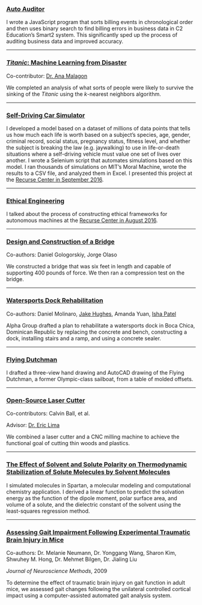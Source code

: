 ### [Auto Auditor](https://github.com/ljeng/c2-education/blob/master/auto_auditor.js)

I wrote a JavaScript program that sorts billing events in chronological order and then uses binary search to find billing errors in business data in C2 Education’s Smart2 system. This significantly sped up the process of auditing business data and improved accuracy.

---
### [*Titanic*: Machine Learning from Disaster](https://www.dropbox.com/sh/5hsq3c22vn3hm3h/AAARl9zrDcFKHgEvKAyayJrha)
Co-contributor: [Dr. Ana Malagon](https://physics.yale.edu/people/ana-malagon)

We completed an analysis of what sorts of people were likely to survive the sinking of the *Titanic* using the *k*-nearest neighbors algorithm.

---
### [Self-Driving Car Simulator](https://www.dropbox.com/sh/1xuv6o85qmvh611/AADWSxHI7Q2jWb4U6QNHhmr2a)

I developed a model based on a dataset of millions of data points that tells us how much each life is worth based on a subject’s species, age, gender, criminal record, social status, pregnancy status, fitness level, and whether the subject is breaking the law (e.g. jaywalking) to use in life-or-death situations where a self-driving vehicle must value one set of lives over another. I wrote a Selenium script that automates simulations based on this model. I ran thousands of simulations on MIT’s Moral Machine, wrote the results to a CSV file, and analyzed them in Excel. I presented this project at the [Recurse Center in September 2016](https://presentations.recurse.com/?date=1474520400000).

---
### [Ethical Engineering](https://www.dropbox.com/sh/2oj472d4o411kg8/AABbTodUT3u6ayjGrXSonKTNa)
I talked about the process of constructing ethical frameworks for autonomous machines at the [Recurse Center in August 2016](https://presentations.recurse.com/?date=1472101200000).

---
### [Design and Construction of a Bridge](https://www.dropbox.com/sh/4rur7rilr98wmun/AADQN-pmft81kDrKV-xNcGisa)
Co-authors: Daniel Gologorskiy, Jorge Olaso

We constructed a bridge that was six feet in length and capable of supporting 400 pounds of force. We then ran a compression test on the bridge.

---
### [Watersports Dock Rehabilitation](https://www.dropbox.com/sh/b7lbzvcvfqa8hk3/AACi3atw9bN_q9WjSNoEgsR8a)
Co-authors: Daniel Molinaro, [Jake Hughes](http://www.hughesjake.com/), Amanda Yuan, [Isha Patel](https://www.linkedin.com/in/patelisha23/)

Alpha Group drafted a plan to rehabilitate a watersports dock in Boca Chica, Dominican Republic by replacing the concrete and bench, constructing a dock, installing stairs and a ramp, and using a concrete sealer.

---
### [Flying Dutchman](https://www.dropbox.com/sh/o17fburs0mrm2ii/AADdEDQXL72c4lSLCejDMV5Da)

I drafted a three-view hand drawing and AutoCAD drawing of the Flying Dutchman, a former Olympic-class sailboat, from a table of molded offsets.

---
### [Open-Source Laser Cutter](http://dap.cooper.edu/doku.php?id=start:projects:cnclasercutter)
Co-contributors: Calvin Ball, et al.

Advisor: [Dr. Eric Lima](https://cooper.edu/engineering/people/eric-g-lima)

We combined a laser cutter and a CNC milling machine to achieve the functional goal of cutting thin woods and plastics.

---
### [The Effect of Solvent and Solute Polarity on Thermodynamic Stabilization of Solute Molecules by Solvent Molecules](/files/spartan.pdf)
I simulated molecules in Spartan, a molecular modeling and computational chemistry application. I derived a linear function to predict the solvation energy as the function of the dipole moment, polar surface area, and volume of a solute, and the dielectric constant of the solvent using the least-squares regression method.

---
### [Assessing Gait Impairment Following Experimental Traumatic Brain Injury in Mice](/files/neumann2009.pdf)
Co-authors: Dr. Melanie Neumann, Dr. Yonggang Wang, Sharon Kim, Shwuhey M. Hong, Dr. Mehmet Bilgen, Dr. Jialing Liu

*Journal of Neuroscience Methods*, 2009

To determine the effect of traumatic brain injury on gait function in adult mice, we assessed gait changes following the unilateral controlled cortical impact using a computer-assisted automated gait analysis system.
